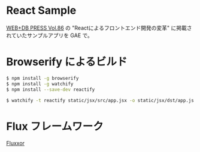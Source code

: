 React Sample
============

[WEB+DB PRESS Vol.86](http://gihyo.jp/magazine/wdpress/archive/2015/vol86) の "Reactによるフロントエンド開発の変革" に掲載されていたサンプルアプリを GAE で。


# Browserify によるビルド

```zsh
$ npm install -g browserify
$ npm install -g watchify
$ npm install --save-dev reactify

$ watchify -t reactify static/jsx/src/app.jsx -o static/jsx/dst/app.js -v
```

# Flux フレームワーク

[Fluxxor](http://fluxxor.com/)
